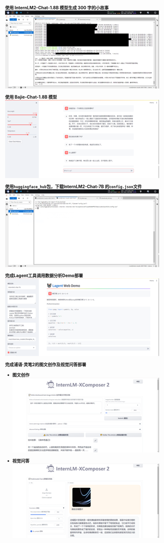 **使用 InternLM2-Chat-1.8B 模型生成 300 字的小故事**
![Task 1-1](Task1-1.png "Task1-1")

**使用 Bajie-Chat-1.8B 模型**
![Task 1-2](Task1-2.png "Task1-2")

**使用`huggingface_hub`包，下载InternLM2-Chat-7B 的`config.json`文件**
![Task 2](Task-2.png "Task2")

**完成Lagent工具调用数据分析Demo部署**
![Task 3](Task-3.png "Task-3")

**完成浦语·灵笔2的图文创作及视觉问答部署**

- **图文创作**
![Task 4-1](Task-4-1.png "Task-4-1")
  
- **视觉问答**
![Task 4-2](Task-4-2.png "Task-4-2")
